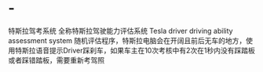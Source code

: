 # -
特斯拉驾考系统
全称特斯拉驾驶能力评估系统
Tesla driver driving ability assessment system
随机评估程序，特斯拉电脑会在开阔且前后无车的地方，使用特斯拉语音提示Driver踩刹车，如果车主在10次考核中有2次在1秒内没有踩踏板或者踩错踏板，需要重新考驾照
